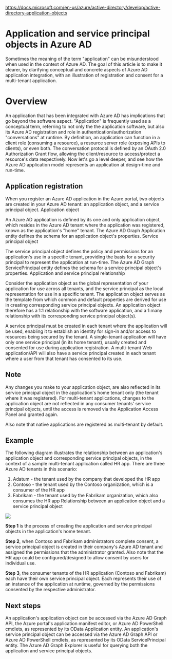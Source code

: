 https://docs.microsoft.com/en-us/azure/active-directory/develop/active-directory-application-objects

# Application and service principal objects in Azure AD

Sometimes the meaning of the term "application" can be misunderstood when used in the context of Azure AD. The goal of this article is to make it clearer, by clarifying conceptual and concrete aspects of Azure AD application integration, with an illustration of registration and consent for a multi-tenant application.

# Overview

An application that has been integrated with Azure AD has implications that go beyond the software aspect. "Application" is frequently used as a conceptual term, referring to not only the the application software, but also its Azure AD registration and role in authentication/authorization "conversations" at runtime. By definition, an application can function in a client role (consuming a resource), a resource server role (exposing APIs to clients), or even both. The conversation protocol is defined by an OAuth 2.0 Authorization Grant flow, allowing the client/resource to access/protect a resource's data respectively. Now let's go a level deeper, and see how the Azure AD application model represents an application at design-time and run-time.

## Application registration

When you register an Azure AD application in the Azure portal, two objects are created in your Azure AD tenant: an application object, and a service principal object.
Application object

An Azure AD application is defined by its one and only application object, which resides in the Azure AD tenant where the application was registered, known as the application's "home" tenant. The Azure AD Graph Application entity defines the schema for an application object's properties.
Service principal object

The service principal object defines the policy and permissions for an application's use in a specific tenant, providing the basis for a security principal to represent the application at run-time. The Azure AD Graph ServicePrincipal entity defines the schema for a service principal object's properties.
Application and service principal relationship

Consider the application object as the global representation of your application for use across all tenants, and the service principal as the local representation for use in a specific tenant. The application object serves as the template from which common and default properties are derived for use in creating corresponding service principal objects. An application object therefore has a 1:1 relationship with the software application, and a 1:many relationship with its corresponding service principal object(s).

A service principal must be created in each tenant where the application will be used, enabling it to establish an identity for sign-in and/or access to resources being secured by the tenant. A single-tenant application will have only one service principal (in its home tenant), usually created and consented for use during application registration. A multi-tenant Web application/API will also have a service principal created in each tenant where a user from that tenant has consented to its use.

## Note
Any changes you make to your application object, are also reflected in its service principal object in the application's home tenant only (the tenant where it was registered). For multi-tenant applications, changes to the application object are not reflected in any consumer tenants' service principal objects, until the access is removed via the Application Access Panel and granted again. 

Also note that native applications are registered as multi-tenant by default.

## Example
The following diagram illustrates the relationship between an application's application object and corresponding service principal objects, in the context of a sample multi-tenant application called HR app. There are three Azure AD tenants in this scenario:

<ol>
<li> Adatum - the tenant used by the company that developed the HR app
<li> Contoso - the tenant used by the Contoso organization, which is a consumer of the HR app
<li> Fabrikam - the tenant used by the Fabrikam organization, which also consumes the HR app Relationship between an application object and a service principal object
</ol>

<img src="https://docs.microsoft.com/en-us/azure/active-directory/develop/media/active-directory-application-objects/application-objects-relationship.png" maxwidth="900">

<b>Step 1</b> is the process of creating the application and service principal objects in the application's home tenant.

<b>Step 2</b>, when Contoso and Fabrikam administrators complete consent, a service principal object is created in their company's Azure AD tenant and assigned the permissions that the administrator granted. Also note that the HR app could be configured/designed to allow consent by users for individual use.

<b>Step 3</b>, the consumer tenants of the HR application (Contoso and Fabrikam) each have their own service principal object. Each represents their use of an instance of the application at runtime, governed by the permissions consented by the respective administrator.

## Next steps

An application's application object can be accessed via the Azure AD Graph API, the Azure portal's application manifest editor, or Azure AD PowerShell cmdlets, as represented by its OData Application entity.
An application's service principal object can be accessed via the Azure AD Graph API or Azure AD PowerShell cmdlets, as represented by its OData ServicePrincipal entity.
The Azure AD Graph Explorer is useful for querying both the application and service principal objects.
